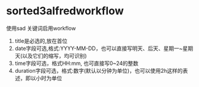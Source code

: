 # sorted3alfredworkflow
使用sad 关键词启用workflow
1. title是必选的,放在首位
2. date字段可选,格式:YYYY-MM-DD，也可以直接写明天、后天、星期一~星期天(以及它们的缩写，均可识别)
3. time字段可选，格式HH:mm, 也可直接写0~24的整数
4. duration字段可选，格式:数字(默认以分钟为单位)，也可以使用2h这样的表述，即以小时为单位